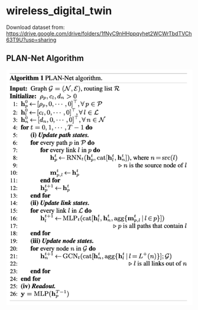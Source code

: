 
# wireless_digital_twin

Download dataset from: https://drive.google.com/drive/folders/1fNyC9nHHppqyhet2WCWrTbdTVCh63T9U?usp=sharing


## PLAN-Net Algorithm
![alt text](./figs/plannet-algo.png?raw=true)
